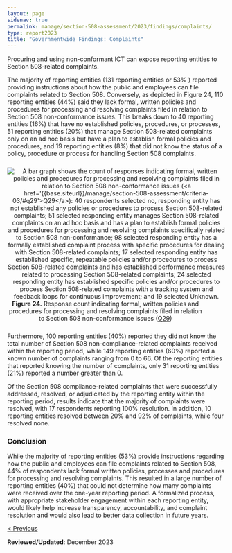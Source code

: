 ```yaml
---
layout: page
sidenav: true
permalink: manage/section-508-assessment/2023/findings/complaints/
type: report2023
title: "Governmentwide Findings: Complaints"
---
```

Procuring and using non-conformant ICT can expose reporting entities to Section 508-related complaints.

The majority of reporting entities (131 reporting entities or 53% ) reported providing instructions about how the public and employees can file complaints related to Section 508. Conversely, as depicted in Figure 24, 110 reporting entities (44%) said they lack formal, written policies and procedures for processing and resolving complaints filed in relation to Section 508 non-conformance issues. This breaks down to 40 reporting entities (16%) that have no established policies, procedures, or processes, 51 reporting entities (20%) that manage Section 508-related complaints only on an ad hoc basis but have a plan to establish formal policies and procedures, and 19 reporting entities (8%) that did not know the status of a policy, procedure or process for handling Section 508 complaints.

<div class="tablet:grid-col" style="margin: auto; max-width: 100%; text-align: center; padding: 10px 0px">
    <div class="margin-top-1"><img src="https://assets.section508.gov/files/reports/cr-2023/figure-24.jpg" alt="A bar graph shows the count of responses indicating formal, written policies and procedures for processing and resolving complaints filed in relation to Section 508 non-conformance issues (<a href='{{base.siteurl}}/manage/section-508-assessment/criteria-03/#q29'>Q29</a>): 40 respondents selected no, responding entity has not established any policies or procedures to process Section 508-related complaints; 51 selected responding entity manages Section 508-related complaints on an ad hoc basis and has a plan to establish formal policies and procedures for processing and resolving complaints specifically related to Section 508 non-conformance; 98 selected responding entity has a formally established complaint process with specific procedures for dealing with Section 508-related complaints; 17 selected responding entity has established specific, repeatable policies and/or procedures to process Section 508-related complaints and has established performance measures related to processing Section 508-related complaints; 24 selected responding entity has established specific policies and/or procedures to process Section 508-related complaints with a tracking system and feedback loops for continuous improvement; and 19 selected Unknown." aria-describedby="figure-24" class="border-2px border-base-light shadow-2 padding-1">
    </div>
    <div class="font-mono-3xs margin-x-auto auto" style="max-width: 90%; text-align: center;"><span id="figure-24"><strong>Figure 24.</strong> Response count indicating formal, written policies and procedures for processing and resolving complaints filed in relation to Section 508 non-conformance issues (<a href='{{base.siteurl}}/manage/section-508-assessment/criteria-03/#q29'>Q29</a>)</span>
    </div>
</div>

Furthermore, 100 reporting entities (40%) reported they did not know the total number of Section 508 non-compliance-related complaints received within the reporting period, while 149 reporting entities (60%) reported a known number of complaints ranging from 0 to 66. Of the reporting entities that reported knowing the number of complaints, only 31 reporting entities (21%) reported a number greater than 0.

Of the Section 508 compliance-related complaints that were successfully addressed, resolved, or adjudicated by the reporting entity within the reporting period, results indicate that the majority of complaints were resolved, with 17 respondents reporting 100% resolution. In addition, 10 reporting entities resolved between 20% and 92% of complaints, while four resolved none.

### Conclusion

While the majority of reporting entities (53%) provide instructions regarding how the public and employees can file complaints related to Section 508, 44% of respondents lack formal written policies, processes and procedures for processing and resolving complaints. This resulted in a large number of reporting entities (40%) that could not determine how many complaints were received over the one-year reporting period. A formalized process, with appropriate stakeholder engagement within each reporting entity, would likely help increase transparency, accountability, and complaint resolution and would also lead to better data collection in future years.

<div id="prev-next-section" style="justify-content: space-around;">
    <a class="prev-page" title="Go to previous page" href="{{site.baseurl}}/manage/section-508-assessment/2023/findings/acquisition/">
        < Previous</a>
</div>

**Reviewed/Updated**: December 2023